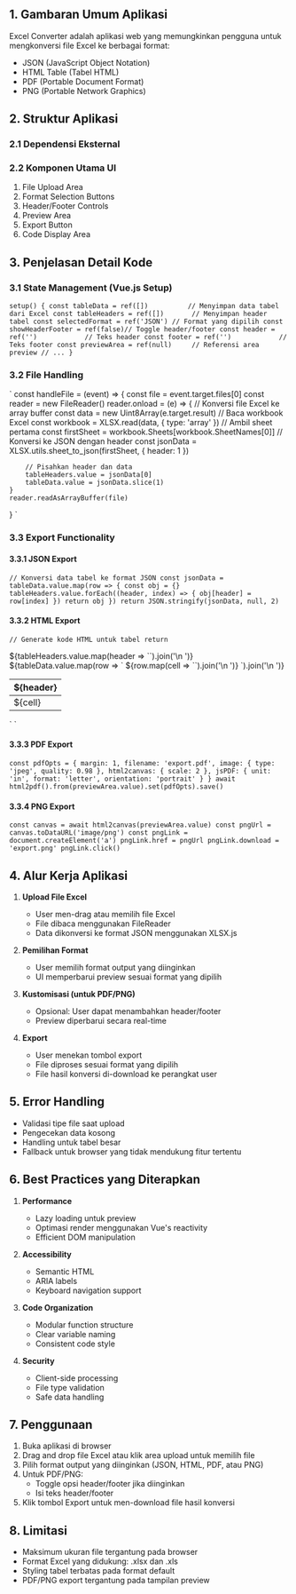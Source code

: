 ## 1. Gambaran Umum Aplikasi

Excel Converter adalah aplikasi web yang memungkinkan pengguna untuk mengkonversi file Excel ke berbagai format:
- JSON (JavaScript Object Notation)
- HTML Table (Tabel HTML)
- PDF (Portable Document Format)
- PNG (Portable Network Graphics)

## 2. Struktur Aplikasi

### 2.1 Dependensi Eksternal

<!-- Vue.js untuk framework frontend -->
<script src="https://cdnjs.cloudflare.com/ajax/libs/vue/3.3.4/vue.global.min.js"></script>

<!-- XLSX.js untuk membaca file Excel -->
<script src="https://cdnjs.cloudflare.com/ajax/libs/xlsx/0.18.5/xlsx.full.min.js"></script>

<!-- html2pdf.js untuk konversi ke PDF -->
<script src="https://cdnjs.cloudflare.com/ajax/libs/html2pdf.js/0.10.1/html2pdf.bundle.min.js"></script>

<!-- html2canvas untuk konversi ke PNG -->
<script src="https://cdnjs.cloudflare.com/ajax/libs/html2canvas/1.4.1/html2canvas.min.js"></script>

<!-- Tailwind CSS untuk styling -->
<link href="https://cdnjs.cloudflare.com/ajax/libs/tailwindcss/2.2.19/tailwind.min.css" rel="stylesheet">

### 2.2 Komponen Utama UI
1. File Upload Area
2. Format Selection Buttons
3. Header/Footer Controls
4. Preview Area
5. Export Button
6. Code Display Area

## 3. Penjelasan Detail Kode

### 3.1 State Management (Vue.js Setup)
`
setup() {
    const tableData = ref([])          // Menyimpan data tabel dari Excel
    const tableHeaders = ref([])       // Menyimpan header tabel
    const selectedFormat = ref('JSON') // Format yang dipilih
    const showHeaderFooter = ref(false)// Toggle header/footer
    const header = ref('')            // Teks header
    const footer = ref('')            // Teks footer
    const previewArea = ref(null)     // Referensi area preview
    // ...
}
`

### 3.2 File Handling

`
const handleFile = (event) => {
    const file = event.target.files[0]
    const reader = new FileReader()
    reader.onload = (e) => {
        // Konversi file Excel ke array buffer
        const data = new Uint8Array(e.target.result)
        // Baca workbook Excel
        const workbook = XLSX.read(data, { type: 'array' })
        // Ambil sheet pertama
        const firstSheet = workbook.Sheets[workbook.SheetNames[0]]
        // Konversi ke JSON dengan header
        const jsonData = XLSX.utils.sheet_to_json(firstSheet, { header: 1 })
        
        // Pisahkan header dan data
        tableHeaders.value = jsonData[0]
        tableData.value = jsonData.slice(1)
    }
    reader.readAsArrayBuffer(file)
}
`

### 3.3 Export Functionality

#### 3.3.1 JSON Export
`
// Konversi data tabel ke format JSON
const jsonData = tableData.value.map(row => {
    const obj = {}
    tableHeaders.value.forEach((header, index) => {
        obj[header] = row[index]
    })
    return obj
})
return JSON.stringify(jsonData, null, 2)
`

#### 3.3.2 HTML Export
`
// Generate kode HTML untuk tabel
return `<table>
  <thead>
    <tr>
      ${tableHeaders.value.map(header => `<th>${header}</th>`).join('\n      ')}
    </tr>
  </thead>
  <tbody>
    ${tableData.value.map(row => `
    <tr>
      ${row.map(cell => `<td>${cell}</td>`).join('\n      ')}
    </tr>`).join('\n    ')}
  </tbody>
</table>`
`

#### 3.3.3 PDF Export
`
const pdfOpts = {
    margin: 1,
    filename: 'export.pdf',
    image: { type: 'jpeg', quality: 0.98 },
    html2canvas: { scale: 2 },
    jsPDF: { unit: 'in', format: 'letter', orientation: 'portrait' }
}
await html2pdf().from(previewArea.value).set(pdfOpts).save()
`

#### 3.3.4 PNG Export
`
const canvas = await html2canvas(previewArea.value)
const pngUrl = canvas.toDataURL('image/png')
const pngLink = document.createElement('a')
pngLink.href = pngUrl
pngLink.download = 'export.png'
pngLink.click()
`

## 4. Alur Kerja Aplikasi

1. **Upload File Excel**
   - User men-drag atau memilih file Excel
   - File dibaca menggunakan FileReader
   - Data dikonversi ke format JSON menggunakan XLSX.js

2. **Pemilihan Format**
   - User memilih format output yang diinginkan
   - UI memperbarui preview sesuai format yang dipilih

3. **Kustomisasi (untuk PDF/PNG)**
   - Opsional: User dapat menambahkan header/footer
   - Preview diperbarui secara real-time

4. **Export**
   - User menekan tombol export
   - File diproses sesuai format yang dipilih
   - File hasil konversi di-download ke perangkat user

## 5. Error Handling

- Validasi tipe file saat upload
- Pengecekan data kosong
- Handling untuk tabel besar
- Fallback untuk browser yang tidak mendukung fitur tertentu

## 6. Best Practices yang Diterapkan

1. **Performance**
   - Lazy loading untuk preview
   - Optimasi render menggunakan Vue's reactivity
   - Efficient DOM manipulation

2. **Accessibility**
   - Semantic HTML
   - ARIA labels
   - Keyboard navigation support

3. **Code Organization**
   - Modular function structure
   - Clear variable naming
   - Consistent code style

4. **Security**
   - Client-side processing
   - File type validation
   - Safe data handling

## 7. Penggunaan

1. Buka aplikasi di browser
2. Drag and drop file Excel atau klik area upload untuk memilih file
3. Pilih format output yang diinginkan (JSON, HTML, PDF, atau PNG)
4. Untuk PDF/PNG:
   - Toggle opsi header/footer jika diinginkan
   - Isi teks header/footer
5. Klik tombol Export untuk men-download file hasil konversi

## 8. Limitasi

- Maksimum ukuran file tergantung pada browser
- Format Excel yang didukung: .xlsx dan .xls
- Styling tabel terbatas pada format default
- PDF/PNG export tergantung pada tampilan preview
